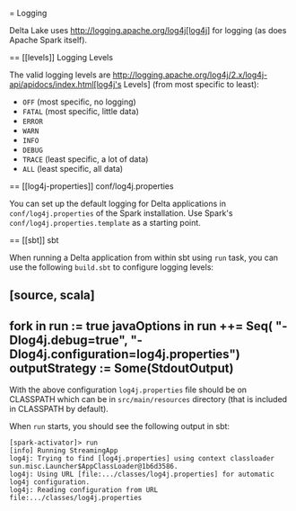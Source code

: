 = Logging

Delta Lake uses http://logging.apache.org/log4j[log4j] for logging (as does Apache Spark itself).

== [[levels]] Logging Levels

The valid logging levels are http://logging.apache.org/log4j/2.x/log4j-api/apidocs/index.html[log4j's Levels] (from most specific to least):

* `OFF` (most specific, no logging)
* `FATAL` (most specific, little data)
* `ERROR`
* `WARN`
* `INFO`
* `DEBUG`
* `TRACE` (least specific, a lot of data)
* `ALL` (least specific, all data)

== [[log4j-properties]] conf/log4j.properties

You can set up the default logging for Delta applications in `conf/log4j.properties` of the Spark installation. Use Spark's `conf/log4j.properties.template` as a starting point.

== [[sbt]] sbt

When running a Delta application from within sbt using `run` task, you can use the following `build.sbt` to configure logging levels:

[source, scala]
----
fork in run := true
javaOptions in run ++= Seq(
  "-Dlog4j.debug=true",
  "-Dlog4j.configuration=log4j.properties")
outputStrategy := Some(StdoutOutput)
----

With the above configuration `log4j.properties` file should be on CLASSPATH which can be in `src/main/resources` directory (that is included in CLASSPATH by default).

When `run` starts, you should see the following output in sbt:

```
[spark-activator]> run
[info] Running StreamingApp
log4j: Trying to find [log4j.properties] using context classloader sun.misc.Launcher$AppClassLoader@1b6d3586.
log4j: Using URL [file:.../classes/log4j.properties] for automatic log4j configuration.
log4j: Reading configuration from URL file:.../classes/log4j.properties
```
